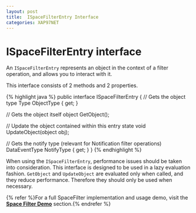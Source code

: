 ```yaml
---
layout: post
title:  ISpaceFilterEntry Interface
categories: XAP97NET
---
```


# ISpaceFilterEntry interface

An `ISpaceFilterEntry` represents an object in the context of a filter operation, and allows you to interact with it.

This interface consists of 2 methods and 2 properties.

{% highlight java %}
public interface ISpaceFilterEntry
{
  // Gets the object type
  Type ObjectType { get; }

  // Gets the object itself
  object GetObject();

  // Update the object contained within this entry state
  void UpdateObject(object obj);

  // Gets the notify type (relevant for Notification filter operations)
  DataEventType NotifyType { get; }
}
{% endhighlight %}

When using the `ISpaceFilterEntry`, performance issues should be taken into consideration. This interface is designed to be used in a lazy evaluation fashion. `GetObject` and `UpdateObject` are evaluated only when called, and they reduce performance. Therefore they should only be used when necessary.

{% refer %}For a full SpaceFilter implementation and usage demo, visit the **[Space Filter Demo](./space-filter-demo.html)** section.{% endrefer %}
